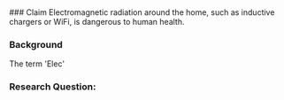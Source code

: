<br/>

<br/>
### Claim
Electromagnetic radiation around the home, such as inductive chargers or WiFi, is dangerous to human health.

### Background
The term 'Elec'

### Research Question:
